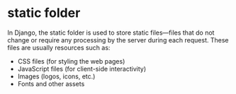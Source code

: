 # static folder

In Django, the static folder is used to store static files—files that do not change or require any processing by the server during each request. These files are usually resources such as:
- CSS files (for styling the web pages)
- JavaScript files (for client-side interactivity)
- Images (logos, icons, etc.)
- Fonts and other assets